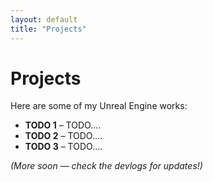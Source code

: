 ```yaml
---
layout: default
title: "Projects"
---
```


# Projects

Here are some of my Unreal Engine works:

- **TODO 1** – TODO....
- **TODO 2** – TODO....
- **TODO 3** – TODO....

_(More soon — check the devlogs for updates!)_
